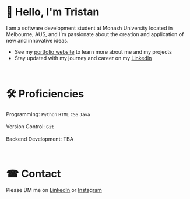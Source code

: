 # 👋 Hello, I'm Tristan 

I am a software development student at Monash University located in Melbourne, AUS, and I'm passionate about the creation and application of new and innovative ideas. 

* See my [portfolio website](https://tristan-tran.com) to learn more about me and my projects
* Stay updated with my journey and career on my [LinkedIn](https://www.linkedin.com/in/tristan-td-tran/)
  
<br/>

# 🛠 Proficiencies 
Programming: `Python` `HTML` `CSS` `Java`\
<br/>
Version Control: `Git`\
<br/>
Backend Development: TBA

<br/>

# ☎ Contact 
Please DM me on [LinkedIn](https://www.linkedin.com/in/tristan-td-tran/) or [Instagram](https://www.instagram.com/trist.tran/)
